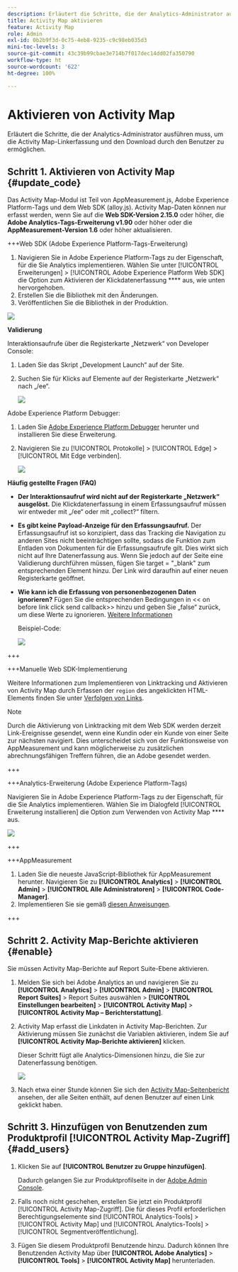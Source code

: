 ```yaml
---
description: Erläutert die Schritte, die der Analytics-Administrator ausführen muss, um die Activity Map-Linkerfassung und den Download durch den Benutzer zu ermöglichen.
title: Activity Map aktivieren
feature: Activity Map
role: Admin
exl-id: 0b2b9f3d-0c75-4eb8-9235-c9c98eb035d3
mini-toc-levels: 3
source-git-commit: 43c39b99cbae3e714b7f017dec14dd02fa350790
workflow-type: ht
source-wordcount: '622'
ht-degree: 100%

---
```



# Aktivieren von Activity Map

Erläutert die Schritte, die der Analytics-Administrator ausführen muss, um die Activity Map-Linkerfassung und den Download durch den Benutzer zu ermöglichen.

## Schritt 1. Aktivieren von Activity Map {#update_code}

Das Activity Map-Modul ist Teil von AppMeasurement.js, Adobe Experience Platform-Tags und dem Web SDK (alloy.js). Activity Map-Daten können nur erfasst werden, wenn Sie auf die **Web SDK-Version 2.15.0** oder höher, die **Adobe Analytics-Tags-Erweiterung v1.90** oder höher oder die **AppMeasurement-Version 1.6** oder höher aktualisieren.

+++Web SDK (Adobe Experience Platform-Tags-Erweiterung)

1. Navigieren Sie in Adobe Experience Platform-Tags zu der Eigenschaft, für die Sie Analytics implementieren. Wählen Sie unter [!UICONTROL Erweiterungen] > [!UICONTROL Adobe Experience Platform Web SDK] die Option zum Aktivieren der Klickdatenerfassung **** aus, wie unten hervorgehoben.
1. Erstellen Sie die Bibliothek mit den Änderungen.
1. Veröffentlichen Sie die Bibliothek in der Produktion.

![](assets/web_sdk.png)

**Validierung**

Interaktionsaufrufe über die Registerkarte „Netzwerk“ von Developer Console:

1. Laden Sie das Skript „Development Launch“ auf der Site.
1. Suchen Sie für Klicks auf Elemente auf der Registerkarte „Netzwerk“ nach „/ee“.

   ![](assets/validation1.png)

Adobe Experience Platform Debugger:

1. Laden Sie [Adobe Experience Platform Debugger](https://chromewebstore.google.com/detail/adobe-experience-platform/bfnnokhpnncpkdmbokanobigaccjkpob) herunter und installieren Sie diese Erweiterung.
1. Navigieren Sie zu [!UICONTROL Protokolle] > [!UICONTROL Edge] > [!UICONTROL Mit Edge verbinden].

   ![](assets/validation2.jpg)

**Häufig gestellte Fragen (FAQ)**

* **Der Interaktionsaufruf wird nicht auf der Registerkarte „Netzwerk“ ausgelöst.**
Die Klickdatenerfassung in einem Erfassungsaufruf müssen wir entweder mit „/ee“ oder mit „collect?“ filtern.

* **Es gibt keine Payload-Anzeige für den Erfassungsaufruf.**
Der Erfassungsaufruf ist so konzipiert, dass das Tracking die Navigation zu anderen Sites nicht beeinträchtigen sollte, sodass die Funktion zum Entladen von Dokumenten für die Erfassungsaufrufe gilt. Dies wirkt sich nicht auf Ihre Datenerfassung aus. Wenn Sie jedoch auf der Seite eine Validierung durchführen müssen, fügen Sie target = &quot;_blank&quot; zum entsprechenden Element hinzu. Der Link wird daraufhin auf einer neuen Registerkarte geöffnet.

* **Wie kann ich die Erfassung von personenbezogenen Daten ignorieren?**
Fügen Sie die entsprechenden Bedingungen in &lt;&lt; on before link click send callback>> hinzu und geben Sie „false“ zurück, um diese Werte zu ignorieren. [Weitere Informationen](https://experienceleague.adobe.com/docs/experience-platform/edge/fundamentals/configuring-the-sdk.html?lang=de)

  Beispiel-Code:

  ![](assets/sample-code.png)

+++

+++Manuelle Web SDK-Implementierung

Weitere Informationen zum Implementieren von Linktracking und Aktivieren von Activity Map durch Erfassen der `region` des angeklickten HTML-Elements finden Sie unter [Verfolgen von Links](https://experienceleague.adobe.com/docs/experience-platform/edge/data-collection/track-links.html?lang=de).

>[!NOTE]
>
>Durch die Aktivierung von Linktracking mit dem Web SDK werden derzeit Link-Ereignisse gesendet, wenn eine Kundin oder ein Kunde von einer Seite zur nächsten navigiert. Dies unterscheidet sich von der Funktionsweise von AppMeasurement und kann möglicherweise zu zusätzlichen abrechnungsfähigen Treffern führen, die an Adobe gesendet werden. 

+++

+++Analytics-Erweiterung (Adobe Experience Platform-Tags)

Navigieren Sie in Adobe Experience Platform-Tags zu der Eigenschaft, für die Sie Analytics implementieren. Wählen Sie im Dialogfeld [!UICONTROL Erweiterung installieren] die Option zum Verwenden von Activity Map **** aus.

![](assets/aa_extension.png)

+++

+++AppMeasurement

1. Laden Sie die neueste JavaScript-Bibliothek für AppMeasurement herunter.
Navigieren Sie zu **[!UICONTROL Analytics]** > **[!UICONTROL Admin]** > **[!UICONTROL Alle Administratoren]** > **[!UICONTROL Code-Manager]**.
1. Implementieren Sie sie gemäß [diesen Anweisungen](https://experienceleague.adobe.com/docs/analytics/implementation/js/overview.html?lang=de).

+++

## Schritt 2. Activity Map-Berichte aktivieren {#enable}

Sie müssen Activity Map-Berichte auf Report Suite-Ebene aktivieren.

1. Melden Sie sich bei Adobe Analytics an und navigieren Sie zu **[!UICONTROL Analytics]** > **[!UICONTROL Admin]** > **[!UICONTROL Report Suites]** > Report Suites auswählen > **[!UICONTROL Einstellungen bearbeiten]** > **[!UICONTROL Activity Map]** > **[!UICONTROL Activity Map – Berichterstattung]**.

1. Activity Map erfasst die Linkdaten in Activity Map-Berichten. Zur Aktivierung müssen Sie zunächst die Variablen aktivieren, indem Sie auf **[!UICONTROL Activity Map-Berichte aktivieren]** klicken.

   Dieser Schritt fügt alle Analytics-Dimensionen hinzu, die Sie zur Datenerfassung benötigen.

   ![](assets/enable.png)

1. Nach etwa einer Stunde können Sie sich den [Activity Map-Seitenbericht](/help/analyze/activity-map/activitymap-reporting-analytics.md) ansehen, der alle Seiten enthält, auf denen Benutzer auf einen Link geklickt haben.

## Schritt 3. Hinzufügen von Benutzenden zum Produktprofil [!UICONTROL Activity Map-Zugriff] {#add_users}

1. Klicken Sie auf **[!UICONTROL Benutzer zu Gruppe hinzufügen]**.

   Dadurch gelangen Sie zur Produktprofilseite in der [Adobe Admin Console](https://adminconsole.adobe.com/E2F05B3B52F54D2E0A490D44@AdobeOrg/overview).

1. Falls noch nicht geschehen, erstellen Sie jetzt ein Produktprofil [!UICONTROL Activity Map-Zugriff]. Die für dieses Profil erforderlichen Berechtigungselemente sind [!UICONTROL Analytics-Tools] > [!UICONTROL Activity Map] und [!UICONTROL Analytics-Tools] > [!UICONTROL Segmentveröffentlichung].

1. Fügen Sie diesem Produktprofil Benutzende hinzu. Dadurch können Ihre Benutzenden Activity Map über **[!UICONTROL Adobe Analytics]** > **[!UICONTROL Tools]** > **[!UICONTROL Activity Map]** herunterladen.

